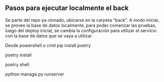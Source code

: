 Pasos para ejecutar localmente el back
--------------------------------------

Se parte del repo ya clonado, ubicarse en la carpeta "back".
A modo inicial, se provee la base de datos localmente, para poder comenzar las pruebas, luego del deploy inicial, se cambia la configuración para utilizar el servicio con la base de datos que se vaya a utilizar.

Desde powershell o cmd
pip install poetry

poetry install

poetry shell

python manage.py runserver

